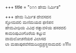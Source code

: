 +++
title = "೦೧೧ ಹೇಮ ನಿರ್ಮಿತ"

+++
ಹೇಮ ನಿರ್ಮಿತ ದೇವಸದನ  
ಸ್ತೋಮದಲಿ ಮಣಿಮಯದ ಫಣಿಪನ  
ಹೇಮವೀಧಿಯ ವಿವಿಧ ರತ್ನಾವಳಿಯ ಹಸರದಲಿ   
ಕಾಮರಿಪುವಿಂಗೊರೆಯ ಕಟ್ಟುವ  
ವಾಮಲೋಚನೆಯರ ವಿಲಾಸದ  
ಲಾ ಮಹಾಪುರವೆಸೆದುದಿಂದ್ರಪ್ರಸ್ಥನಾಮದಲಿ      ॥11॥